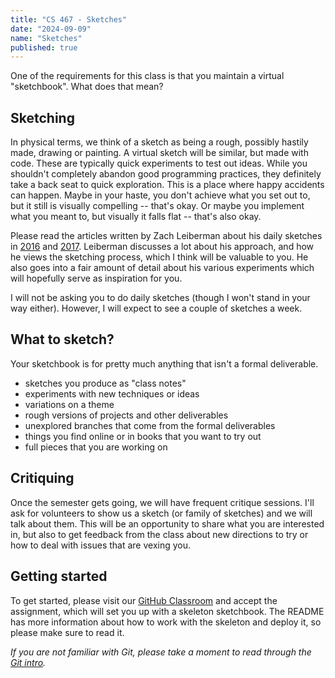 ```yaml
---
title: "CS 467 - Sketches"
date: "2024-09-09"
name: "Sketches"
published: true
---
```




One of the requirements for this class is that you maintain a virtual "sketchbook". What does that mean?

## Sketching

In physical terms, we think of a sketch as being a rough, possibly hastily made, drawing or painting. A virtual sketch will be similar, but made with code. These are typically quick experiments to test out ideas. While you shouldn't completely abandon good programming practices, they definitely take a back seat to quick exploration. This is a place where happy accidents can happen. Maybe in your haste, you don't achieve what you set out to, but it still is visually compelling -- that's okay. Or maybe you implement what you meant to, but visually it falls flat -- that's also okay.  

Please read the articles written by Zach Leiberman about his daily sketches in [2016](https://medium.com/@zachlieberman/daily-sketches-2016-28586d8f008e) and [2017](https://medium.com/@zachlieberman/daily-sketches-in-2017-1b4234b0615d). Leiberman discusses a lot about his approach, and how he views the sketching process, which I think will be valuable to you. He also goes into a fair amount of detail about his various experiments which will hopefully serve as inspiration for you.

I will not be asking you to do daily sketches (though I won't stand in your way either). However, I will expect to see a couple of sketches a week. 

## What to sketch?

Your sketchbook is for pretty much anything that isn't a formal deliverable.

- sketches you produce as "class notes" 
- experiments with new techniques or ideas
- variations on a theme
- rough versions of projects and other deliverables
- unexplored branches that come from the formal deliverables
- things you find online or in books that you want to try out
- full pieces that you are working on


## Critiquing

Once the semester gets going, we will have frequent critique sessions. I'll ask for volunteers to show us a sketch (or family of sketches) and we will talk about them. This will be an opportunity to share what you are interested in, but also to get feedback from the class about new directions to try or how to deal with issues that are vexing you.

## Getting started


To get started, please visit our [GitHub Classroom](https://classroom.github.com/a/7v_3d_nP) and accept the assignment, which will set you up with a skeleton sketchbook. The README has more information about how to work with the skeleton and deploy it, so please make sure to read it. 

_If you are not familiar with Git, please take a moment to read through the [Git intro](./resources/git)._